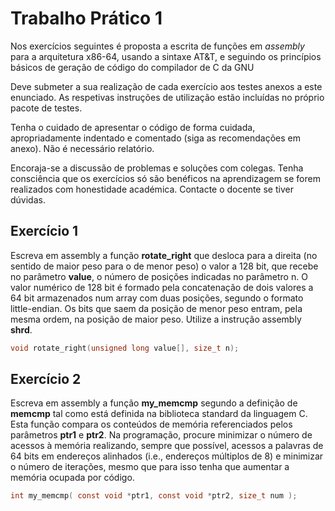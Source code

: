 # Trabalho Prático 1

Nos exercícios seguintes é proposta a escrita de funções em _assembly_ para a arquitetura x86-64, usando a sintaxe AT&T, e seguindo os princípios básicos de geração de código do compilador de C da GNU

Deve submeter a sua realização de cada exercício aos testes anexos a este enunciado. As respetivas instruções de utilização estão incluídas no próprio pacote de testes.

Tenha o cuidado de apresentar o código de forma cuidada, apropriadamente indentado e comentado (siga as recomendações em anexo). Não é necessário relatório.

Encoraja-se a discussão de problemas e soluções com colegas. Tenha consciência que os exercícios só são benéficos na aprendizagem se forem realizados com honestidade académica. Contacte o docente se tiver dúvidas.

## Exercício 1

Escreva em assembly a função **rotate_right** que desloca para a direita (no sentido de maior peso para o de menor peso) o valor a 128 bit, que recebe no parâmetro **value**, o número de posições indicadas no parâmetro n. O valor numérico de 128 bit é formado pela concatenação de dois valores a 64 bit armazenados num array com duas posições, segundo o formato little-endian. Os bits que saem da posição de menor peso entram, pela mesma ordem, na posição de maior peso. Utilize a instrução assembly **shrd**.

```c
void rotate_right(unsigned long value[], size_t n);
```

## Exercício 2

Escreva em assembly a função **my_memcmp** segundo a definição de **memcmp** tal como está definida na biblioteca standard da linguagem C. Esta função compara os conteúdos de memória referenciados pelos parâmetros **ptr1** e **ptr2**. Na programação, procure minimizar o número de acessos à memória realizando, sempre que possível, acessos a palavras de 64 bits em endereços alinhados (i.e., endereços múltiplos de 8) e minimizar o número de iterações, mesmo que para isso tenha que aumentar a memória ocupada por código.

```c
int my_memcmp( const void *ptr1, const void *ptr2, size_t num );
```

```




```
